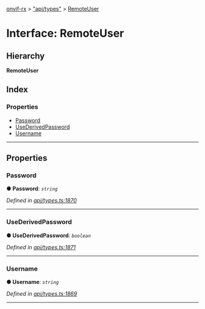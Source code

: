 [onvif-rx](../README.md) > ["api/types"](../modules/_api_types_.md) > [RemoteUser](../interfaces/_api_types_.remoteuser.md)

# Interface: RemoteUser

## Hierarchy

**RemoteUser**

## Index

### Properties

* [Password](_api_types_.remoteuser.md#password)
* [UseDerivedPassword](_api_types_.remoteuser.md#usederivedpassword)
* [Username](_api_types_.remoteuser.md#username)

---

## Properties

<a id="password"></a>

###  Password

**● Password**: *`string`*

*Defined in [api/types.ts:1870](https://github.com/patrickmichalina/onvif-rx/blob/1596479/src/api/types.ts#L1870)*

___
<a id="usederivedpassword"></a>

###  UseDerivedPassword

**● UseDerivedPassword**: *`boolean`*

*Defined in [api/types.ts:1871](https://github.com/patrickmichalina/onvif-rx/blob/1596479/src/api/types.ts#L1871)*

___
<a id="username"></a>

###  Username

**● Username**: *`string`*

*Defined in [api/types.ts:1869](https://github.com/patrickmichalina/onvif-rx/blob/1596479/src/api/types.ts#L1869)*

___

